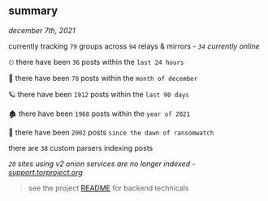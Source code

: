 
## summary
_december 7th, 2021_

currently tracking `79` groups across `94` relays & mirrors - _`34` currently online_

⏲ there have been `36` posts within the `last 24 hours`

🦈 there have been `70` posts within the `month of december`

🪐 there have been `1912` posts within the `last 90 days`

🏚 there have been `1968` posts within the `year of 2021`

🦕 there have been `2002` posts `since the dawn of ransomwatch`

there are `38` custom parsers indexing posts

_`20` sites using v2 onion services are no longer indexed - [support.torproject.org](https://support.torproject.org/onionservices/v2-deprecation/)_

> see the project [README](https://github.com/thetanz/ransomwatch#ransomwatch--) for backend technicals
